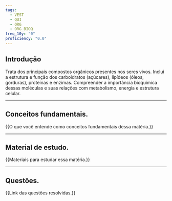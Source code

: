 ```yaml
---
tags:
  - VEST
  - QUI
  - ORG
  - ORG_BIOQ
freq_10y: "0"
proficiency: "0.0"
---
```

## Introdução

Trata dos principais compostos orgânicos presentes nos seres vivos. Inclui a estrutura e função dos carboidratos (açúcares), lipídeos (óleos, gorduras), proteínas e enzimas. Compreender a importância bioquímica dessas moléculas e suas relações com metabolismo, energia e estrutura celular.

--- 
## Conceitos fundamentais.

{{O que você entende como conceitos fundamentais dessa matéria.}}

---
## Material de estudo.

{{Materiais para estudar essa matéria.}}

--- 
## Questões.

{{Link das questões resolvidas.}}